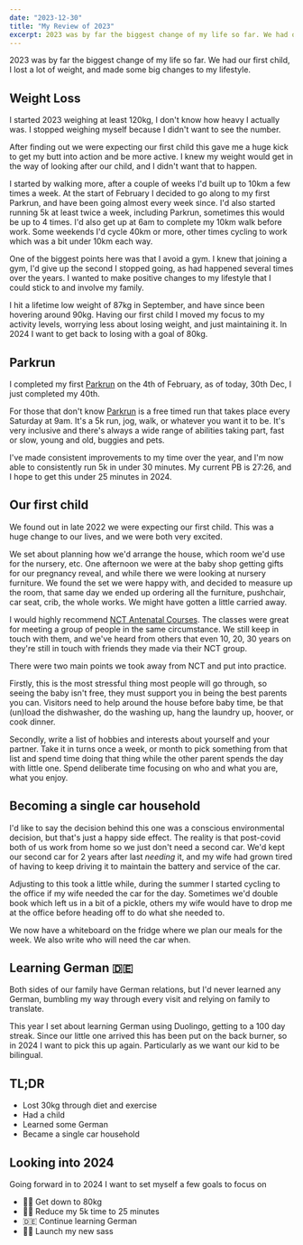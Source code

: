 ```yaml
---
date: "2023-12-30"
title: "My Review of 2023"
excerpt: 2023 was by far the biggest change of my life so far. We had our first child, I lost a lot of weight, and made some big changes to my lifestyle.
---
```


2023 was by far the biggest change of my life so far. We had our first child, I lost a lot of weight, and made some big changes to my lifestyle.

## Weight Loss

I started 2023 weighing at least 120kg, I don't know how heavy I actually was. I stopped weighing myself because I didn't want to see the number.

After finding out we were expecting our first child this gave me a huge kick to get my butt into action and be more active. I knew my weight would get in the way of looking after our child, and I didn't want that to happen.

I started by walking more, after a couple of weeks I'd built up to 10km a few times a week. At the start of February I decided to go along to my first Parkrun, and have been going almost every week since. I'd also started running 5k at least twice a week, including Parkrun, sometimes this would be up to 4 times. I'd also get up at 6am to complete my 10km walk before work. Some weekends I'd cycle 40km or more, other times cycling to work which was a bit under 10km each way.

One of the biggest points here was that I avoid a gym. I knew that joining a gym, I'd give up the second I stopped going, as had happened several times over the years. I wanted to make positive changes to my lifestyle that I could stick to and involve my family.

I hit a lifetime low weight of 87kg in September, and have since been hovering around 90kg. Having our first child I moved my focus to my activity levels, worrying less about losing weight, and just maintaining it. In 2024 I want to get back to losing with a goal of 80kg.

## Parkrun

I completed my first [Parkrun](https://parkrun.org.uk) on the 4th of February, as of today, 30th Dec, I just completed my 40th.

For those that don't know [Parkrun](https://parkrun.org.uk) is a free timed run that takes place every Saturday at 9am. It's a 5k run, jog, walk, or whatever you want it to be. It's very inclusive and there's always a wide range of abilities taking part, fast or slow, young and old, buggies and pets.

I've made consistent improvements to my time over the year, and I'm now able to consistently run 5k in under 30 minutes. My current PB is 27:26, and I hope to get this under 25 minutes in 2024.

## Our first child

We found out in late 2022 we were expecting our first child. This was a huge change to our lives, and we were both very excited.

We set about planning how we'd arrange the house, which room we'd use for the nursery, etc. One afternoon we were at the baby shop getting gifts for our pregnancy reveal, and while there we were looking at nursery furniture. We found the set we were happy with, and decided to measure up the room, that same day we ended up ordering all the furniture, pushchair, car seat, crib, the whole works. We might have gotten a little carried away.

I would highly recommend [NCT Antenatal Courses](https://www.nct.org.uk/courses-workshops/nct-antenatal-course). The classes were great for meeting a group of people in the same circumstance. We still keep in touch with them, and we've heard from others that even 10, 20, 30 years on they're still in touch with friends they made via their NCT group.

There were two main points we took away from NCT and put into practice.

Firstly, this is the most stressful thing most people will go through, so seeing the baby isn't free, they must support you in being the best parents you can. Visitors need to help around the house before baby time, be that (un)load the dishwasher, do the washing up, hang the laundry up, hoover, or cook dinner.

Secondly, write a list of hobbies and interests about yourself and your partner. Take it in turns once a week, or month to pick something from that list and spend time doing that thing while the other parent spends the day with little one. Spend deliberate time focusing on who and what you are, what you enjoy.

## Becoming a single car household

I'd like to say the decision behind this one was a conscious environmental decision, but that's just a happy side effect. The reality is that post-covid both of us work from home so we just don't need a second car. We'd kept our second car for 2 years after last _needing_ it, and my wife had grown tired of having to keep driving it to maintain the battery and service of the car.

Adjusting to this took a little while, during the summer I started cycling to the office if my wife needed the car for the day. Sometimes we'd double book which left us in a bit of a pickle, others my wife would have to drop me at the office before heading off to do what she needed to.

We now have a whiteboard on the fridge where we plan our meals for the week. We also write who will need the car when.

## Learning German 🇩🇪

Both sides of our family have German relations, but I'd never learned any German, bumbling my way through every visit and relying on family to translate.

This year I set about learning German using Duolingo, getting to a 100 day streak. Since our little one arrived this has been put on the back burner, so in 2024 I want to pick this up again. Particularly as we want our kid to be bilingual.

## TL;DR

- Lost 30kg through diet and exercise
- Had a child
- Learned some German
- Became a single car household

## Looking into 2024

Going forward in to 2024 I want to set myself a few goals to focus on

- 🏋️‍♂️ Get down to 80kg
- 🏃‍♂️ Reduce my 5k time to 25 minutes
- 🇩🇪 Continue learning German
- 👨‍💻 Launch my new sass
